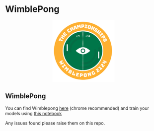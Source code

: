 # WimblePong

<p align="center">
  <img src="./public/wp2124.png" alt="Logo" width="200"/>
</p>

## WimblePong

You can find Wimblepong [here](https://wimblepong.netlify.app) (chrome recommended) and train your models using [this notebook](./ai_training/README.md)

Any issues found please raise them on this repo.

